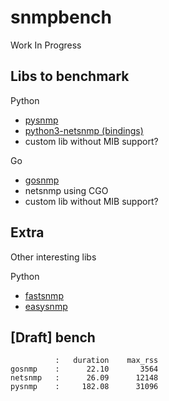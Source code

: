 # snmpbench

Work In Progress

## Libs to benchmark

Python
- [pysnmp](https://github.com/etingof/pysnmp)
- [python3-netsnmp (bindings)](https://github.com/bluecmd/python3-netsnmp)
- custom lib without MIB support?

Go
- [gosnmp](https://github.com/soniah/gosnmp)
- netsnmp using CGO
- custom lib without MIB support?


## Extra

Other interesting libs

Python
- [fastsnmp](https://github.com/gescheit/fastsnmp)
- [easysnmp](https://github.com/fgimian/easysnmp)


## [Draft] bench

```
          :   duration    max_rss
gosnmp    :      22.10       3564
netsnmp   :      26.09      12148
pysnmp    :     182.08      31096
```

